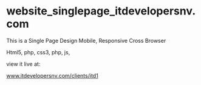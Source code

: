 # website_singlepage_itdevelopersnv.com
This is a Single Page Design
Mobile,
Responsive
Cross Browser


Html5, php, css3, php, js, 

view it live at:

www.itdevelopersnv.com/clients/itd1
